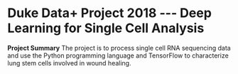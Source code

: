 # Duke Data+ Project 2018 --- Deep Learning for Single Cell Analysis

**Project Summary**
The project is to process single cell RNA sequencing data and use the Python programming language and TensorFlow to characterize lung stem cells involved in wound healing.


